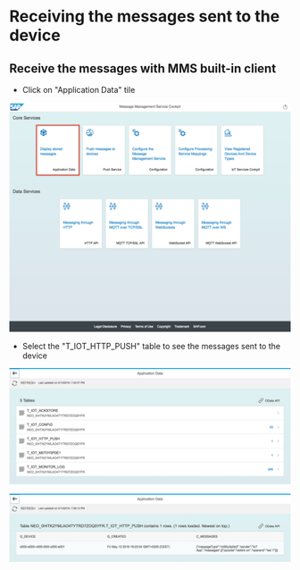 # Receiving the messages sent to the device

## Receive the messages with MMS built-in client

* Click on "Application Data" tile

![MMS Fetch Built-in](../../../../images/mms_consume_builtin_01.png)

* Select the "T_IOT_HTTP_PUSH" table to see the messages sent to the device

![MMS Fetch Built-in](../../../../images/mms_consume_builtin_03.png)

![MMS Fetch Built-in](../../../../images/mms_consume_builtin_03a.png)